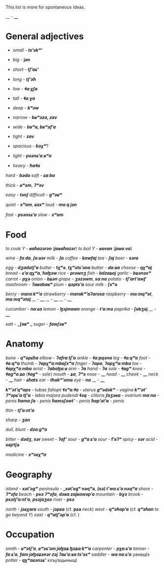 This list is more for spontaneous ideas.

__ - **__**
# General adjectives
- _small_ - **_tsʼəkʷʼ_**
- _big_ - **jən**

- _short_ - **_tʃʼaɕʼ_**
- _long_ - **_tʃʼəħ_**

- _low_ - **_ɬaːχʃa_**
- _tall_ - **_ɬaːɣa_**

- _deep_ - **_kʷəw_**

- _narrow_ - **_bʁʷəza, zav_**
- _wide_ - **_bʁʷa, bʁʷəfʼa_**

- _tight_ - **_zav_**
- _spacious_ - **_bəχʷ_**?

- _light_ - **_psənɕʼaːʁʷa_**
- _heavy_ - **_ħaɬa_**




_hard_ - **_bəda_**
_soft_ - **_ɕaːba_**


_thick_ - **_ʁʷəm_**, **_ʔʷəv_**

_easy_ - **_tənʃ_**
_difficult_ - **_gʷəʁʷ_**

_quiet_ - **_xʷam_**, **_ɕaxʷ_**
_loud_ - **_maːq jən_**

_fast_ - **_psənsɕʼa_**
_slow_ - **_xʷam_**



# Food
_to cook Y_ - **_ʁaħazərən_** (**_jaʁaħazər_**)
_to boil Y_ - **_ʁavan_** (**_jaʁaːva_**) 

_wine_ - **_faːda_**, **_ʃaːʁər_**
_milk_ - **_ʃa_**
_coffee_ - **_kawfaj_**
_tea_ - **_ʃaj_**
_beer_ - **_səra_**

_egg_ - **_dʒadətʃʼa_**
_butter_ - **tχʷə**, **_tχʷətsʼəna_**
_butter_ - **_daːʁa_**
_cheese_ - **_qχʷaj_**
_bread_ - **_ɕʼaːqχʷa_**, **_ħaɮəw_**
_rice_ - **_prəwnʒ_**
_fish_ - **_bdzaʑaj_**
_garlic_ - **_bʑənəxʷ_**
_carrot_ - **_pχə_**
_onion_ - **_bʑən_**
_grape_ - **_ʒəzəwm_**, **_saːna_**
_potato_ - **_tʃʼartʼawf_**
_mashroom_ - **_ʔaʁabaʁʷ_**
_plum_ - **_qəptsʼa_**
_sour milk_ - **ʃxʷə**


_berry_ - **_maraːkʷʼa_**
_strawberry_ - **_marakʷʼaʔarəsa_**
_raspberry_ - **_maːmqʷət_**, **_maːmqʷətaj_**
__ - **__**
__ - **__**
__ - **__**

_cucumber_ - **_naːɕa_**
_lemon_ - **_ɮəjmawn_**
_orange_ - **_tʼaːmə_**
_paprika_ - **ʃəbʒəj**
__ - **__**

_salt_ - **_ʃəʁʷ _**
_suger_ - **_fawʃəʁʷ_**

# Anatomy
_bone_ - **_qʷəpɕħa_**
_elbow_ - **_ʔafraːtʃʼa_**
_ankle_ - **_ɬaːpqəna_**
_leg_ - **_ɬaːqʷa_**
_foot_ - **_ɬaːqʷa_**
_thumb_ - **_ʔapχʷaːmbaʃxʷa_**
_finger_ - **_ʔapa_**, **_ʔapχʷaːmba_**
_toe_ - **_ɬapχʷaːmba_**
_wrist_ - **_ʔabaɮaːʁ_**
_arm_ - **_ʔa_**
_hand_ - **_ʔa_**
_sole_ - **_ɬagʷ_**
_knee_ - **_ɬagʷaːʑa_** (**_ɬagʷ_** - _sole_)
_mouth_ - **_ʑa_**,  **_ʔʷə_**
_nose_ - **__**
_head_ - **__**
_cheek_ - **__**
_neck_ - **__**
_hair_ - **_ɕħats_**
_ear_ - **_tħakʷʼəma_**
_eye_ - **_na_**
__ - **__**

**_kʷʼətʼqʷaps_** - _tubae fallopii_
**_ɬxʷaːɬa_** - _uterus_
**_gʷədəkʷ_** - _vagina_
**_kʷʼətʼ ʔʷəpɕʼaːtʃʼa_** - _labia majora pudendi_
**_ɬəq_** - _clitoris_
**_ʃaʒəʁa_** - _ovarium_
**_maːna_** - _penis_
**_ħamaːʃa_** - _penis_
**_ħaməʃəwtʼ_** - _penis_
**_ħapʼətʼa_** - _penis_

_thin_ - **_tʃʼaːntʼa_**


_sharp_ - **_ʒan_**


_dull_, _blunt_ - **_dzaːgʷa_**

_bitter_ - **_dədʒ_**, **_sər_**
_sweet_ - **_ʔafʼ_**
_sour_ - **_gʷaːɕʼa_**
_sour_ - **fʼaʔʷ**
_spicy_ - **_sər_**
_acid_ - **sajrtʃa**

_medicine_ - **_xʷəɕχʷa_**

# Geography

_island_ - **_xətʼəgʷ_**
_peninsula_ - **_xətʼəgʷ nəqʷa**, **_(xə) tʼwaːɕʼa nəqʷa_**
_shore_ - **_ʔʷəfa_**
_beach_ - **_psə ʔʷəfa_**, **_dəʁa zajʁawəpʼa_**
_mountain_ - **_bɣə_**
_brook_ - **_psətʃʼaːntʼa_**, **_psəjaʒax_**
_river_ - **_psə_**

_north_ - **_jəɕχara_**
_south_ - **_jəpɕa_** (cf. **pɕa** _neck_)
_west_ - **_qʷəħapʼa_** (cf. **_qʷəħan_** _to go beyond Y_)
_east_ - **_qʷatʃʼəpʼa_** (cf. )




# Occupation
_smith_ - **_ʁʷətʃʼa_**, **_ʁʷəɕʼəm jaɮaʑ ɮaʑaːkʷʼa_**
_carpenter_ - **_pχaːɕʼa_**
_tanner_ - **_faːɕʼa_**, **_fam jaɮaʑənər zəj ʔaɕʼaːʁa tsʼəxʷ_**
_saddler_ - **_waːnaːɕʼa_** уанащIэ
_potter_ - **_qχʷaɕənəɕʼ_** кхъуэщыныщI